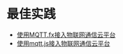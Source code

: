 # 最佳实践

* [使用MQTT.fx接入物联网通信云平台](iot/uiot-core/best_practices/connect_to_iotcore_using_mqtt.fx)
* [使用mqtt.js接入物联网通信云平台](iot/uiot-core/best_practices/connect_to_iotcore_with_mqtt.js)